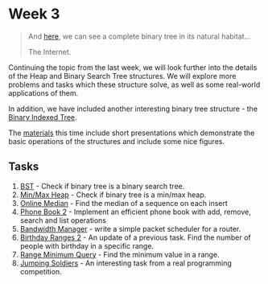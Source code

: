 # Week 3

> And [here](http://imgur.com/L77FY5X), we can see a
> complete binary tree in its natural habitat...
>
> The Internet.

Continuing the topic from the last week, we will look further into the details
of the Heap and Binary Search Tree structures. We will explore more problems
and tasks which these structure solve, as well as some real-world applications
of them.

In addition, we have included another interesting binary tree structure -
the [Binary Indexed Tree](materials/binary_trees.md#binary-indexed-tree).

The [materials](materials/binary_trees.md) this time include short
presentations which demonstrate the basic operations of the structures and include
some nice figures.

## Tasks

1. [BST](1-BST/README.md) - Check if binary tree is a binary search tree.
1. [Min/Max Heap](2-Min-Max-Heap/README.md) - Check if binary tree is a min/max heap.
1. [Online Median](3-Online-Median/README.md) - Find the median of a sequence
on each insert
1. [Phone Book 2](4-Phone-Book-2/README.md) - Implement an efficient phone book
with add, remove, search and list operations
1. [Bandwidth Manager](5-Bandwidth-Manager/README.md) - write a simple packet
scheduler for a router.
1. [Birthday Ranges 2](6-Birthday-Ranges-2/README.md) - An update of a previous
task. Find the number of people with birthday in a specific range.
1. [Range Minimum Query](7-Range-Minimum-Query/README.md) - Find the minimum value
in a range.
1. [Jumping Soldiers](8-Jumping-Soldiers/README.md) - An interesting task from
a real programming competition.
